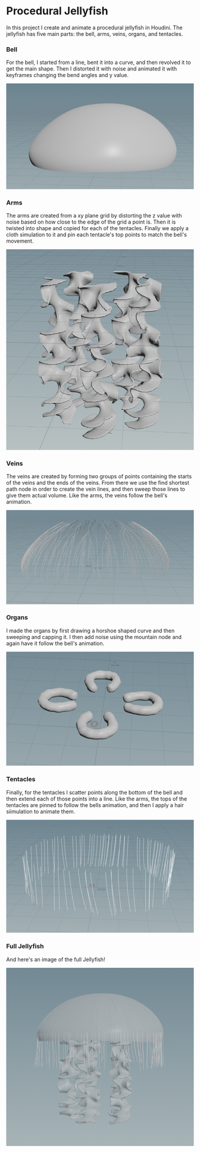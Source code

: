 # Procedural Jellyfish

In this project I create and animate a procedural jellyfish in Houdini. The jellyfish has five main parts: the bell, arms, veins, organs, and tentacles.

### Bell

For the bell, I started from a line, bent it into a curve, and then revolved it to get the main shape. Then I distorted it with noise and animated it with keyframes changing the bend angles and y value.

![](assets/bell.png)

### Arms

The arms are created from a xy plane grid by distorting the z value with noise based on how close to the edge of the grid a point is. Then it is twisted into shape and copied for each of the tentacles. Finally we apply a cloth simulation to it and pin each tentacle's top points to match the bell's movement.

![](assets/arms.png)

### Veins

The veins are created by forming two groups of points containing the starts of the veins and the ends of the veins. From there we use the find shortest path node in order to create the vein lines, and then sweep those lines to give them actual volume. Like the arms, the veins follow the bell's animation.

![](assets/veins.png)

### Organs

I made the organs by first drawing a horshoe shaped curve and then sweeping and capping it. I then add noise using the mountain node and again have it follow the bell's animation.

![](assets/myorgans.png)

### Tentacles

Finally, for the tentacles I scatter points along the bottom of the bell and then extend each of those points into a line. Like the arms, the tops of the tentacles are pinned to follow the bells animation, and then I apply a hair siimulation to animate them.

![](assets/tentacles.png)

### Full Jellyfish

And here's an image of the full Jellyfish!

![](assets/FullJelly.png)